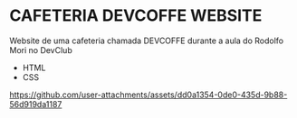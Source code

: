 # CAFETERIA DEVCOFFE WEBSITE

Website de uma cafeteria chamada DEVCOFFE durante a aula do Rodolfo Mori no DevClub
- HTML
- CSS

https://github.com/user-attachments/assets/dd0a1354-0de0-435d-9b88-56d919da1187

